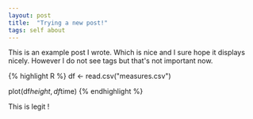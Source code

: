 ```yaml
---
layout: post
title:  "Trying a new post!"
tags: self about
---
```


This is an example post I wrote. Which is nice and I sure hope it displays nicely. However I do not see tags but that's not important now.


{% highlight R %}
df <- read.csv("measures.csv")

plot(df$height,df$time)
{% endhighlight %}

This is legit ! 
